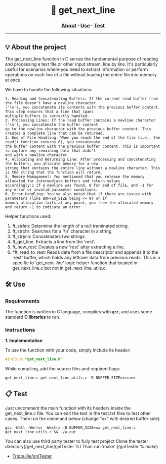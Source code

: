 <h1 align="center">
	📖 get_next_line  
</h1>

<h3 align="center">
	<a href="#%EF%B8%8F-about">About</a>
	<span> · </span>
	<a href="#%EF%B8%8F-use">Use</a>
	<span> · </span>
	<a href="#-test">Test</a>
</h3>

---

## 💡 About the project

The get_next_line function in C serves the fundamental purpose of reading and processing a text file or other input stream, line by line. It's particularly useful for scenarios where you need to extract information or perform operations on each line of a file without loading the entire file into memory at once.

We have to handle the following situations:

    1. Reading and Concatenating Buffers: If the current read buffer from the file doesn't have a newline character
    ('\n'), you concatenate its contents with the previous buffer content. This step ensures that a line that spans
    multiple buffers is correctly handled.
    2. Processing Lines: If the read buffer contains a newline character ('\n'), you concatenate the buffer content
    up to the newline character with the previous buffer content. This creates a complete line that can be returned.
    3. End of File Handling: When you reach the end of the file (i.e., the read() function returns 0), you concatenate
    the buffer content with the previous buffer content. This is important to capture any remaining data that didn't
    end with a newline character.
    4. Allocating and Returning Line: After processing and concatenating the buffers, you allocate memory for a new
    string that contains the entire line without a newline character. This is the string that the function will return.
    5. Memory Management: You mentioned that you release the memory allocated for intermediate buffers and return values
    accordingly:1 if a newline was found, 0 for end of file, and -1 for any error or invalid parameter conditions.
    6. Error Handling: You've also noted that if there are issues with parameters (like BUFFER_SIZE being <= 0) or if
    memory allocation fails at any point, you free the allocated memory and return -1 to indicate an error.

Helper functions used:

1. ft_strlen: Determine the length of a null treminated string.
2. ft_strchr: Searches for a '\n' character in a string.
3. ft_strjoin: Concatenates two strings.
4. ft_get_line: Extracts a line from the 'rest'.
5. ft_new_rest: Creates a new 'rest' after extracting a line.
6. *ft_read_to_rest: Reads data from a file descriptor and appends it to the 'rest' buffer, which holds any leftover data from previous reads. This is a specific to 'get_next-line' logic helper function that located in get_next_line.c but not in get_next_line_utils.c.

## 🛠️ Use

### Requirements

The function is written in C language, compiles with **`gcc`**, and uses some standard **C libraries** to run.

### Instructions

**1. Implementation**

To use the function with your code, simply include its header:

```C
#include "get_next_line.h"
```

While compiling, add the source files and required flags:

```shell
get_next_line.c get_next_line_utils.c -D BUFFER_SIZE=<size>
```

## 📋 Test

Just uncomment the main function with its headers inside the get_next_line.c file.
You can edit the text in the test.txt files to test other cases.
Then run the command below (change "xx" with desired buffer size):

```shell
gcc -Wall -Werror -Wextra -D BUFFER_SIZE=xx get_next_line.c get_next_line_utils.c && ./a.out
```

You can also use third party tester to fully test project
Clone the tester directory(/get_next_line/gnlTester %)
Than run 'make' (/gnlTester % make)

* [Tripouille/gnlTester](https://github.com/Tripouille/gnlTester)
